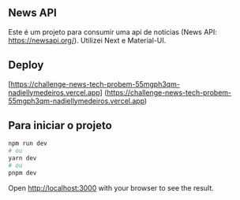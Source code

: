 ## News API

Este é um projeto para consumir uma api de notícias (News API: https://newsapi.org/). Utilizei Next e Material-UI.

## Deploy

[https://challenge-news-tech-probem-55mgph3qm-nadiellymedeiros.vercel.app]
(https://challenge-news-tech-probem-55mgph3qm-nadiellymedeiros.vercel.app)

## Para iniciar o projeto

```bash
npm run dev
# ou
yarn dev
# ou
pnpm dev
```

Open [http://localhost:3000](http://localhost:3000) with your browser to see the result.
